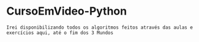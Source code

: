 # CursoEmVideo-Python
 
    Irei disponibilizando todos os algoritmos feitos através das aulas e exercícios aqui, até o fim dos 3 Mundos
    

